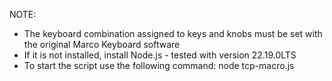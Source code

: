 NOTE:
- The keyboard combination assigned to keys and knobs must be set with the original Marco Keyboard software
- If it is not installed, install Node.js - tested with version 22.19.0LTS
- To start the script use the following command: node tcp-macro.js
